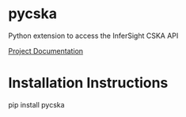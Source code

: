 # pycska
Python extension to access the InferSight CSKA API

[Project Documentation](http://pycska.readthedocs.io/en/latest/ "pycska documentation")

# Installation Instructions

pip install pycska
